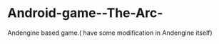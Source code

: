 Android-game--The-Arc-
======================

Andengine based game.( have some modification in Andengine itself)